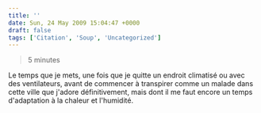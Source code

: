 ```yaml
---
title: ''
date: Sun, 24 May 2009 15:04:47 +0000
draft: false
tags: ['Citation', 'Soup', 'Uncategorized']
---
```


> 5 minutes

Le temps que je mets, une fois que je quitte un endroit climatisé ou avec des ventilateurs, avant de commencer à transpirer comme un malade dans cette ville que j'adore définitivement, mais dont il me faut encore un temps d'adaptation à la chaleur et l'humidité.